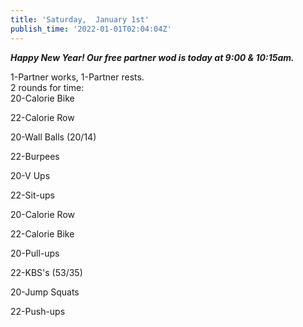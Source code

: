 ```yaml
---
title: 'Saturday,  January 1st'
publish_time: '2022-01-01T02:04:04Z'
---
```


***Happy New Year! Our free partner wod is today at 9:00 & 10:15am.***

1-Partner works, 1-Partner rests.\
2 rounds for time:\
20-Calorie Bike

22-Calorie Row

20-Wall Balls (20/14)

22-Burpees

20-V Ups

22-Sit-ups

20-Calorie Row

22-Calorie Bike

20-Pull-ups

22-KBS's (53/35)

20-Jump Squats

22-Push-ups
